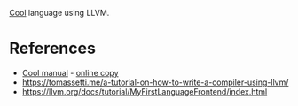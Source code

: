 [Cool](https://dl.acm.org/doi/10.1145/381841.381847) language using LLVM.

# References
* [Cool manual](./cool-manual.pdf) - [online copy](https://web.stanford.edu/class/cs143/materials/cool-runtime.pdf)
* https://tomassetti.me/a-tutorial-on-how-to-write-a-compiler-using-llvm/
* https://llvm.org/docs/tutorial/MyFirstLanguageFrontend/index.html
